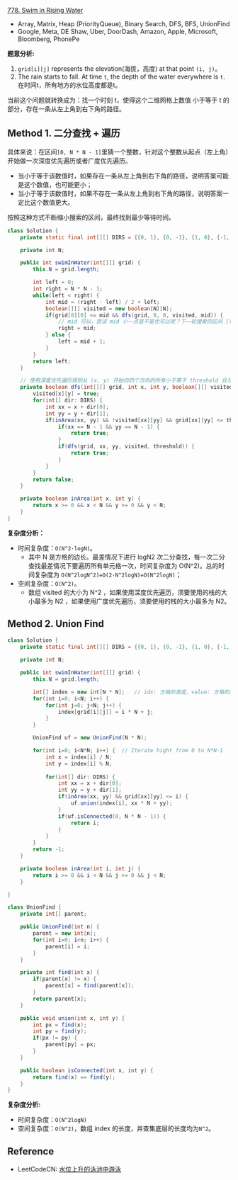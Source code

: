 [778. Swim in Rising Water](https://leetcode.com/problems/swim-in-rising-water/description/)

* Array, Matrix, Heap (PriorityQueue), Binary Search, DFS, BFS, UnionFind
* Google, Meta, DE Shaw, Uber, DoorDash, Amazon, Apple, Microsoft, Bloomberg, PhonePe

**题意分析:**
1. `grid[i][j]` represents the elevation(海拔，高度) at that point `(i, j)`。
2. The rain starts to fall. At time `t`, the depth of the water everywhere is `t`. 在时间t，所有地方的水位高度都是t。

当前这个问题就转换成为：找一个时刻 t，使得这个二维网格上数值 小于等于 t 的部分，存在一条从左上角到右下角的路径。

## Method 1. 二分查找 + 遍历
具体来说：在区间`[0, N * N - 1]`里猜一个整数，针对这个整数从起点（左上角）开始做一次深度优先遍历或者广度优先遍历。
* 当小于等于该数值时，如果存在一条从左上角到右下角的路径，说明答案可能是这个数值，也可能更小；
* 当小于等于该数值时，如果不存在一条从左上角到右下角的路径，说明答案一定比这个数值更大。

按照这种方式不断缩小搜索的区间，最终找到最少等待时间。

```java
class Solution {
    private static final int[][] DIRS = {{0, 1}, {0, -1}, {1, 0}, {-1, 0}};

    private int N;

    public int swimInWater(int[][] grid) {
        this.N = grid.length;

        int left = 0;
        int right = N * N - 1;
        while(left < right) {
            int mid = (right - left) / 2 + left;
            boolean[][] visited = new boolean[N][N];
            if(grid[0][0] <= mid && dfs(grid, 0, 0, visited, mid)) {
                // mid 可以，尝试 mid 小一点是不是也可以呢？下一轮搜索的区间 [left, mid]
                right = mid;
            } else {
                left = mid + 1;
            }
        }
        return left;
    }

    // 使用深度优先遍历得到从 (x, y) 开始向四个方向的所有小于等于 threshold 且与 (x, y) 连通的结点
    private boolean dfs(int[][] grid, int x, int y, boolean[][] visited, int threshold) {
        visited[x][y] = true;
        for(int[] dir: DIRS) {
            int xx = x + dir[0];
            int yy = y + dir[1];
            if(inArea(xx, yy) && !visited[xx][yy] && grid[xx][yy] <= threshold) {
                if(xx == N - 1 && yy == N - 1) {
                    return true;
                }
                if(dfs(grid, xx, yy, visited, threshold)) {
                    return true;
                }
            }
        }
        return false;
    }

    private boolean inArea(int x, int y) {
        return x >= 0 && x < N && y >= 0 && y < N;
    }
}
```
**复杂度分析：**
* 时间复杂度：`O(N^2·logN)`。
    * 其中 N 是方格的边长。最差情况下进行 logN2 次二分查找，每一次二分查找最差情况下要遍历所有单元格一次，时间复杂度为 O(N^2)。总的时间复杂度为 `O(N^2logN^2)=O(2·N^2logN)=O(N^2logN)`；
* 空间复杂度：`O(N^2)`。
    * 数组 visited 的大小为 N^2 ，如果使用深度优先遍历，须要使用的栈的大小最多为 N2 ，如果使用广度优先遍历，须要使用的栈的大小最多为 N2。


## Method 2. Union Find
```java
class Solution {
    private static final int[][] DIRS = {{0, 1}, {0, -1}, {1, 0}, {-1, 0}};
    
    private int N;

    public int swimInWater(int[][] grid) {
        this.N = grid.length;

        int[] index = new int[N * N];   // idx: 方格的高度，value: 方格的坐标
        for(int i=0; i<N; i++) {
            for(int j=0; j<N; j++) {
                index[grid[i][j]] = i * N + j;
            }
        }

        UnionFind uf = new UnionFind(N * N);

        for(int i=0; i<N*N; i++) {  // Iterate hight from 0 to N*N-1
            int x = index[i] / N;
            int y = index[i] % N;
            
            for(int[] dir: DIRS) {
                int xx = x + dir[0];
                int yy = y + dir[1];
                if(inArea(xx, yy) && grid[xx][yy] <= i) {
                    uf.union(index[i], xx * N + yy);
                }
                if(uf.isConnected(0, N * N - 1)) {
                    return i;
                }
            }
        }
        return -1;
    }

    private boolean inArea(int i, int j) {
        return i >= 0 && i < N && j >= 0 && j < N;
    }

}

class UnionFind {
    private int[] parent;

    public UnionFind(int n) {
        parent = new int[n];
        for(int i=0; i<n; i++) {
            parent[i] = i;
        }
    }

    private int find(int x) {
        if(parent[x] != x) {
            parent[x] = find(parent[x]);
        }
        return parent[x];
    }

    public void union(int x, int y) {
        int px = find(x);
        int py = find(y);
        if(px != py) {
            parent[py] = px;
        }
    }

    public boolean isConnected(int x, int y) {
        return find(x) == find(y);
    }
}
```
**复杂度分析:**
* 时间复杂度：`O(N^2logN)`
* 空间复杂度：`O(N^2)`，数组 index 的长度，并查集底层的长度均为`N^2`。


## Reference
* LeetCodeCN: [水位上升的泳池中游泳](https://leetcode.cn/problems/swim-in-rising-water/solutions/582250/shui-wei-shang-sheng-de-yong-chi-zhong-y-862o/)

